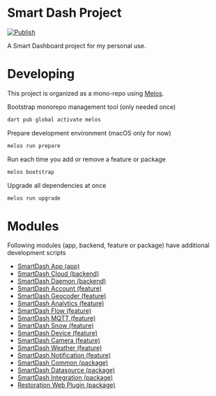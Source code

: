 # Smart Dash Project 

[![Publish](https://github.com/kengu/no.kengu.smart_dash/actions/workflows/publish.yml/badge.svg)](https://github.com/kengu/no.kengu.smart_dash/actions/workflows/publish.yml)

A Smart Dashboard project for my personal use.

# Developing

This project is organized as a mono-repo using [Melos](https://pub.dev/packages/melos).

Bootstrap monorepo management tool (only needed once)
```bash
dart pub global activate melos
```

Prepare development environment (macOS only for now)
```bash
melos run prepare
```

Run each time you add or remove a feature or package
```bash
melos bootstrap
```

Upgrade all dependencies at once
```bash
melos run upgrade
```

# Modules
Following modules (app, backend, feature or package) have additional development scripts

* [SmartDash App (app)](apps/smart_dash_app/README.md)
* [SmartDash Cloud (backend)](backends/smart_dash_cloud/README.md)
* [SmartDash Daemon (backend)](backends/smart_dash_daemon/README.md)
* [SmartDash Account (feature)](features/smart_dash_account/README.md)
* [SmartDash Geocoder (feature)](features/smart_dash_geocoder/README.md)
* [SmartDash Analytics (feature)](features/smart_dash_analytics/README.md)
* [SmartDash Flow (feature)](features/smart_dash_flow/README.md)
* [SmartDash MQTT (feature)](features/smart_dash_mqtt/README.md)
* [SmartDash Snow (feature)](features/smart_dash_snow/README.md)
* [SmartDash Device (feature)](features/smart_dash_device/README.md)
* [SmartDash Camera (feature)](features/smart_dash_camera/README.md)
* [SmartDash Weather (feature)](features/smart_dash_weather/README.md)
* [SmartDash Notification (feature)](features/smart_dash_notification/README.md)
* [SmartDash Common (package)](packages/smart_dash_common/README.md)
* [SmartDash Datasource (package)](packages/smart_dash_datasource/README.md)
* [SmartDash Integration (package)](packages/smart_dash_integration/README.md)
* [Restoration Web Plugin (package)](packages/restoration_web_plugin/README.md)